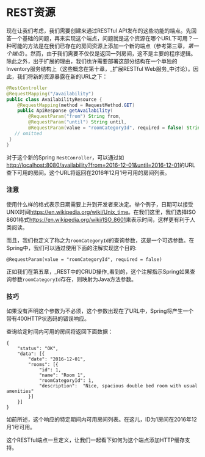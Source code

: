# REST资源

现在让我们考虑，我们需要创建来通过RESTful API发布的这些功能的端点。先回答一个基础的问题，再来实现这个端点，问题就是这个资源在哪个URL下可用？一种可能的方法是在我们已存在的房间资源上添加一个新的端点（参考第三章，_第一个端点_）。然而，由于我们需要不仅仅是返回一列房间，这不是主要的程序逻辑。除此之外，出于扩展的理由，我们也许需要部署这部分结构在一个单独的Inventory服务结构上（这些概念在第十章，_扩展RESTful Web服务_中讨论）。因此，我们将新的资源暴露在新的URL之下：

```Java
@RestController 
@RequestMapping("/availability") 
public class AvailabilityResource {
	@RequestMapping(method = RequestMethod.GET)  
	public ApiResponse getAvailability(    
		@RequestParam("from") String from,    
		@RequestParam("until") String until,   
		@RequestParam(value = "roomCategoryId", required = false) String categoryId) {    
   // omitted  
 } 
}
```

对于这个新的Spring `RestConroller`，可以通过如<http://localhost:8080/availability?from=2016-12-01&until=2016-12-01>的URL查下可用的房间。这个URL将返回在2016年12月1号可用的房间列表。

### 注意

使用什么样的格式表示日期需要上升到开发者来决定。举个例子，日期可以接受UNIX时间<https://en.wikipedia.org/wiki/Unix_time>。在我们这里，我们选择ISO 8601格式<https://en.wikipedia.org/wiki/ISO_8601>来表示时间，这样更有利于人类阅读。

而且，我们也定义了称之为`roomCategoryId`的查询参数，这是一个可选参数。在Spring中，我们可以通过使用下面的注解实现这个目的:
```
@RequestParam(value = "roomCategoryId", required = false) 
```

正如我们在第五章，_REST中的CRUD操作_看到的，这个注解指示Spring如果查询参数`roomCategoryId`存在，则映射为Java方法参数。


### 技巧
如果没有声明这个参数为不必须，这个参数出现在了URL中，Spring将产生一个带有400HTTP状态码的错误响应。

查询给定时间内可用的房间将返回下面数据：
```
{		
	"status": "OK",		
	"data":	[{				
		"date":	"2016-12-01",				
		"rooms": [{						
			"id": 1,						
			"name":	"Room 1",						
			"roomCategoryId": 1,						
			"description":	"Nice, spacious double bed room with usual amenities"				
		}]	
	}] 
}
```

如前所述，这个响应的特定期间内可用房间列表。在这儿，ID为1房间在2016年12月1号可用。

这个RESTful端点一旦定义，让我们一起看下如何为这个端点添加HTTP缓存支持。